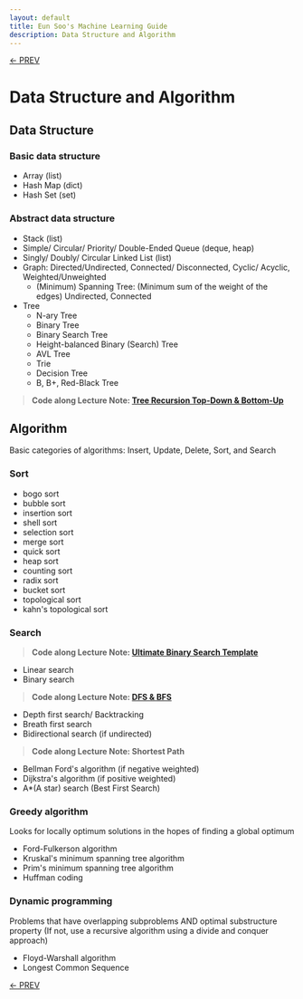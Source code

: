 ```yaml
---
layout: default
title: Eun Soo's Machine Learning Guide
description: Data Structure and Algorithm
---
```


[<- PREV](../README.md)

# Data Structure and Algorithm
## Data Structure
### Basic data structure
- Array (list)
- Hash Map (dict)
- Hash Set (set)

### Abstract data structure
- Stack (list)
- Simple/ Circular/ Priority/ Double-Ended Queue (deque, heap)
- Singly/ Doubly/ Circular Linked List (list)
- Graph: Directed/Undirected, Connected/ Disconnected, Cyclic/ Acyclic, Weighted/Unweighted
  - (Minimum) Spanning Tree: (Minimum sum of the weight of the edges) Undirected, Connected
- Tree
  - N-ary Tree
  - Binary Tree
  - Binary Search Tree
  - Height-balanced Binary (Search) Tree
  - AVL Tree  
  - Trie
  - Decision Tree
  - B, B+, Red-Black Tree

> **Code along Lecture Note: [Tree Recursion Top-Down & Bottom-Up](tree_recursion.md)**

## Algorithm
Basic categories of algorithms: Insert, Update, Delete, Sort, and Search

### Sort
- bogo sort
- bubble sort
- insertion sort
- shell sort
- selection sort
- merge sort
- quick sort
- heap sort
- counting sort
- radix sort
- bucket sort
- topological sort
- kahn's topological sort


### Search

> **Code along Lecture Note: [Ultimate Binary Search Template](binary_search.md)**

- Linear search
- Binary search

> **Code along Lecture Note: [DFS & BFS](DFS_BFS.md)**

- Depth first search/ Backtracking
- Breath first search
- Bidirectional search (if undirected)

> **Code along Lecture Note: Shortest Path**

- Bellman Ford's algorithm (if negative weighted) 
- Dijkstra's algorithm (if positive weighted) 
- A*(A star) search (Best First Search)

### Greedy algorithm
Looks for locally optimum solutions in the hopes of finding a global optimum
- Ford-Fulkerson algorithm
- Kruskal's minimum spanning tree algorithm
- Prim's minimum spanning tree algorithm
- Huffman coding

### Dynamic programming
Problems that have overlapping subproblems AND optimal substructure property (If not, use a recursive algorithm using a divide and conquer approach)
- Floyd-Warshall algorithm
- Longest Common Sequence

[<- PREV](../README.md)
